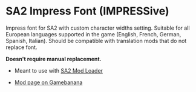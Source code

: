 # SA2 Impress Font (IMPRESSive)

Impress font for SA2 with custom character widths setting. Suitable for all European languages supported in the game (English, French, German, Spanish, Italian). Should be compatible with translation mods that do not replace font.

**Doesn't require manual replacement.**


- Meant to use with [SA2 Mod Loader](https://gamebanana.com/tools/6333)

- [Mod page on Gamebanana](https://gamebanana.com/mods/469542)
